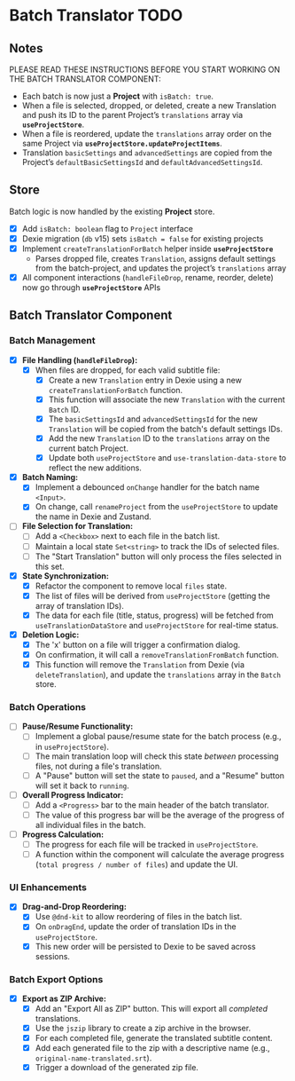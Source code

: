 # Batch Translator TODO

## Notes

PLEASE READ THESE INSTRUCTIONS BEFORE YOU START WORKING ON THE BATCH TRANSLATOR COMPONENT:
- Each batch is now just a **Project** with `isBatch: true`.
- When a file is selected, dropped, or deleted, create a new Translation and push its ID to the parent Project’s `translations` array via **`useProjectStore`**.
- When a file is reordered, update the `translations` array order on the same Project via **`useProjectStore.updateProjectItems`**.
- Translation `basicSettings` and `advancedSettings` are copied from the Project’s `defaultBasicSettingsId` and `defaultAdvancedSettingsId`.

## Store

Batch logic is now handled by the existing **Project** store.

- [x] Add `isBatch: boolean` flag to `Project` interface
- [x] Dexie migration (`db` v15) sets `isBatch = false` for existing projects
- [x] Implement `createTranslationForBatch` helper inside **`useProjectStore`**
  - Parses dropped file, creates `Translation`, assigns default settings from the batch-project, and updates the project’s `translations` array
- [x] All component interactions (`handleFileDrop`, rename, reorder, delete) now go through **`useProjectStore`** APIs

## Batch Translator Component

### Batch Management
- [x] **File Handling (`handleFileDrop`):**
  - [x] When files are dropped, for each valid subtitle file:
    - [x] Create a new `Translation` entry in Dexie using a new `createTranslationForBatch` function.
    - [x] This function will associate the new `Translation` with the current `Batch` ID.
    - [x] The `basicSettingsId` and `advancedSettingsId` for the new `Translation` will be copied from the batch's default settings IDs.
    - [x] Add the new `Translation` ID to the `translations` array on the current batch Project.
    - [x] Update both `useProjectStore` and `use-translation-data-store` to reflect the new additions.
- [x] **Batch Naming:**
  - [x] Implement a debounced `onChange` handler for the batch name `<Input>`.
  - [x] On change, call `renameProject` from the `useProjectStore` to update the name in Dexie and Zustand.
- [ ] **File Selection for Translation:**
  - [ ] Add a `<Checkbox>` next to each file in the batch list.
  - [ ] Maintain a local state `Set<string>` to track the IDs of selected files.
  - [ ] The "Start Translation" button will only process the files selected in this set.
- [x] **State Synchronization:**
  - [x] Refactor the component to remove local `files` state.
  - [x] The list of files will be derived from `useProjectStore` (getting the array of translation IDs).
  - [x] The data for each file (title, status, progress) will be fetched from `useTranslationDataStore` and `useProjectStore` for real-time status.
- [x] **Deletion Logic:**
  - [x] The 'x' button on a file will trigger a confirmation dialog.
  - [x] On confirmation, it will call a `removeTranslationFromBatch` function.
  - [x] This function will remove the `Translation` from Dexie (via `deleteTranslation`), and update the `translations` array in the `Batch` store.

### Batch Operations
- [ ] **Pause/Resume Functionality:**
  - [ ] Implement a global pause/resume state for the batch process (e.g., in `useProjectStore`).
  - [ ] The main translation loop will check this state *between* processing files, not during a file's translation.
  - [ ] A "Pause" button will set the state to `paused`, and a "Resume" button will set it back to `running`.
- [ ] **Overall Progress Indicator:**
  - [ ] Add a `<Progress>` bar to the main header of the batch translator.
  - [ ] The value of this progress bar will be the average of the progress of all individual files in the batch.
- [ ] **Progress Calculation:**
  - [ ] The progress for each file will be tracked in `useProjectStore`.
  - [ ] A function within the component will calculate the average progress (`total progress / number of files`) and update the UI.

### UI Enhancements
- [x] **Drag-and-Drop Reordering:**
  - [x] Use `@dnd-kit` to allow reordering of files in the batch list.
  - [x] On `onDragEnd`, update the order of translation IDs in the `useProjectStore`.
  - [x] This new order will be persisted to Dexie to be saved across sessions.

### Batch Export Options
- [x] **Export as ZIP Archive:**
  - [x] Add an "Export All as ZIP" button. This will export all *completed* translations.
  - [x] Use the `jszip` library to create a zip archive in the browser.
  - [x] For each completed file, generate the translated subtitle content.
  - [x] Add each generated file to the zip with a descriptive name (e.g., `original-name-translated.srt`).
  - [x] Trigger a download of the generated zip file.
